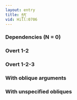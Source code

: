 ```yaml
---
layout: entry
title: རྟུན་
vid: Hill:0706
---
```

### Dependencies (N = 0)


### Overt 1-2


### Overt 1-2-3


### With oblique arguments


### With unspecified obliques

